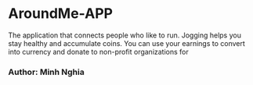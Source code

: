 # AroundMe-APP
The application that connects people who like to run.
Jogging helps you stay healthy and accumulate coins. You can use your earnings to convert into currency and donate to non-profit organizations for 

### Author: Minh Nghia
